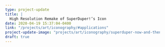 ```yaml
---
type: project-update
title: |
  High Resolution Remake of SuperDuper!’s Icon
date: 2020-04-19 15:37:04-0400
link: "/projects/art/iconography/#applications"
project-update-image: "projects/art/iconography/superduper-now-and-then.jpg"
draft: true
---
```

